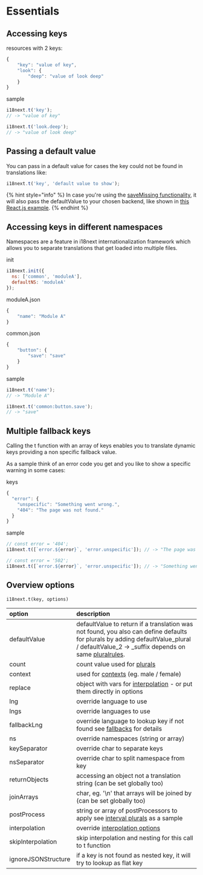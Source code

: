 # Essentials

## Accessing keys

resources with 2 keys:

```javascript
{
    "key": "value of key",
    "look": {
        "deep": "value of look deep"
    }
}
```

sample

```javascript
i18next.t('key');
// -> "value of key"

i18next.t('look.deep');
// -> "value of look deep"
```

## Passing a default value

You can pass in a default value for cases the key could not be found in translations like:

```javascript
i18next.t('key', 'default value to show');
```

{% hint style="info" %}
In case you're using the [saveMissing functionality](../overview/configuration-options.md#missing-keys), it will also pass the defaultValue to your chosen backend, like shown in [this React.js example](https://github.com/locize/react-tutorial).
{% endhint %}

## Accessing keys in different namespaces

Namespaces are a feature in i18next internationalization framework which allows you to separate translations that get loaded into multiple files.

init

```javascript
i18next.init({
  ns: ['common', 'moduleA'],
  defaultNS: 'moduleA'
});
```

moduleA.json

```javascript
{
    "name": "Module A"
}
```

common.json

```javascript
{
    "button": {
        "save": "save"
    }
}
```

sample

```javascript
i18next.t('name');
// -> "Module A"

i18next.t('common:button.save');
// -> "save"
```

## Multiple fallback keys

Calling the t function with an array of keys enables you to translate dynamic keys providing a non specific fallback value.

As a sample think of an error code you get and you like to show a specific warning in some cases:

keys

```javascript
{
  "error": {
    "unspecific": "Something went wrong.",
    "404": "The page was not found."
  }
}
```

sample

```javascript
// const error = '404';
i18next.t([`error.${error}`, 'error.unspecific']); // -> "The page was not found"

// const error = '502';
i18next.t([`error.${error}`, 'error.unspecific']); // -> "Something went wrong"
```

## Overview options

`i18next.t(key, options)`

| option | description |
| :--- | :--- |
| defaultValue | defaultValue to return if a translation was not found, you also can define defaults for plurals by adding defaultValue\_plural / defaultValue\_2 -&gt; \_suffix depends on same [pluralrules](plurals.md). |
| count | count value used for [plurals](plurals.md) |
| context | used for [contexts](context.md) \(eg. male / female\) |
| replace | object with vars for [interpolation](interpolation.md) - or put them directly in options |
| lng | override language to use |
| lngs | override languages to use |
| fallbackLng | override language to lookup key if not found see [fallbacks](../principles/fallback.md) for details |
| ns | override namespaces \(string or array\) |
| keySeparator | override char to separate keys |
| nsSeparator | override char to split namespace from key |
| returnObjects | accessing an object not a translation string \(can be set globally too\) |
| joinArrays | char, eg. '\n' that arrays will be joined by \(can be set globally too\) |
| postProcess | string or array of postProcessors to apply see  [interval plurals](plurals.md) as a sample |
| interpolation | override [interpolation options](interpolation.md) |
| skipInterpolation | skip interpolation and nesting for this call to t function |
| ignoreJSONStructure | if a key is not found as nested key, it will try to lookup as flat key |

